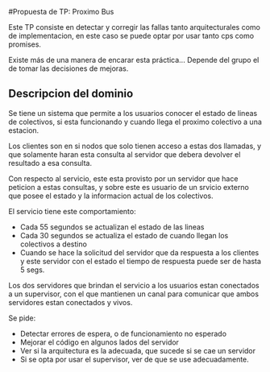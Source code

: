 #Propuesta de TP: Proximo Bus

Este TP consiste en detectar y corregir las fallas tanto arquitecturales como de implementacion, en este caso se puede optar por usar tanto cps como promises.

Existe más de una manera de encarar esta práctica... Depende del grupo el de tomar las decisiones de mejoras.


## Descripcion del dominio

Se tiene un sistema que permite a los usuarios conocer el estado de lineas de colectivos, si esta funcionando y cuando llega el proximo colectivo a una estacion.

Los clientes son en si nodos que solo tienen acceso a estas dos llamadas, y que solamente haran esta consulta al servidor que debera devolver el resultado a esa consulta.

Con respecto al servicio, este esta provisto por un servidor que hace peticion a estas consultas, y sobre este es usuario de un srvicio externo que posee el estado y la informacion actual de los colectivos.

El servicio tiene este comportamiento:

- Cada 55 segundos se actualizan el estado de las lineas
- Cada 30 segundos se actualiza el estado de cuando llegan los colectivos a destino
- Cuando se hace la solicitud del servidor que da respuesta a los clientes y este servidor con el estado el tiempo de respuesta puede ser de hasta 5 segs.


Los dos servidores que brindan el servicio a los usuarios estan conectados a un supervisor, con el que mantienen un canal para comunicar que ambos servidores estan conectados y vivos.


Se pide:

- Detectar errores de espera, o de funcionamiento no esperado
- Mejorar el código en algunos lados del servidor
- Ver si la arquitectura es la adecuada, que sucede si se cae un servidor
- Si se opta por usar el supervisor, ver de que se use adecuadamente.